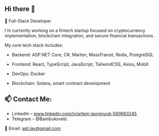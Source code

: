 ## Hi there 👋

🚀 Full-Stack Developer

I'm currently working on a fintech startup focused on cryptocurrency implementation, blockchain integration, and secure financial transactions.

My core tech stack includes:

  - Backend: ASP.NET Core, C#, Marten, MassTransit, Redis, PostgreSQL
    
  - Frontend: React, TypeScript, JavaScript, TailwindCSS, Axios, MobX
    
  - DevOps: Docker
    
  - Blockchain: Solana, smart contract development



## 📫 Contact Me:
    
  - LinkedIn – www.linkedin.com/in/artem-lavrenyuk-590663245
  - Telegram – @Bambukovetc

📧 Email: apt.lav@gmail.com
